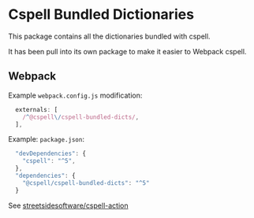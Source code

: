 # Cspell Bundled Dictionaries

This package contains all the dictionaries bundled with cspell.

It has been pull into its own package to make it easier to Webpack cspell.

## Webpack

Example `webpack.config.js` modification:

```js
  externals: [
    /^@cspell\/cspell-bundled-dicts/,
  ],
```

Example: `package.json`:

```js
  "devDependencies": {
    "cspell": "^5",
  },
  "dependencies": {
    "@cspell/cspell-bundled-dicts": "^5"
  }
```

See [streetsidesoftware/cspell-action](https://github.com/streetsidesoftware/cspell-action)
